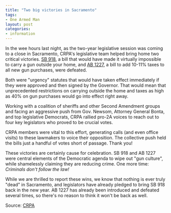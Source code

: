 ```yaml
---
title: "Two big victories in Sacramento"
tags:
- One Armed Man
layout: post
categories:
- information
---
```


In the wee hours last night, as the two-year legislative session was coming to a close in Sacramento, CRPA's legislative team helped bring home two critical victories. [SB 918](https://leginfo.legislature.ca.gov/faces/billNavClient.xhtml?bill_id=202120220SB918), a bill that would have made it virtually impossible to carry a gun outside your home, and [AB 1227](https://leginfo.legislature.ca.gov/faces/billStatusClient.xhtml?bill_id=202120220AB1227), a bill to add 10-11% taxes to all new gun purchases, were defeated.

Both were "urgency" statutes that would have taken effect immediately if they were approved and then signed by the Governor. That would mean that unprecedented restrictions on carrying outside the home and taxes as high as 40% on gun purchases would go into effect right away.

Working with a coalition of sheriffs and other Second Amendment groups and facing an aggressive push from Gov. Newsom, Attorney General Bonta, and top legislative Democrats, CRPA rallied pro-2A voices to reach out to four key legislators who proved to be crucial votes.

CRPA members were vital to this effort, generating calls (and even office visits) to these lawmakers to voice their opposition. The collective push held the bills just a handful of votes short of passage. Thank you!

These victories are certainly cause for celebration. SB 918 and AB 1227 were central elements of the Democratic agenda to wipe out "gun culture", while shamelessly claiming they are reducing crime. One more time: *Criminals don't follow the law!*

While we are thrilled to report these wins, we know that nothing is ever truly "dead" in Sacramento, and legislators have already pledged to bring SB 918 back in the new year. AB 1227 has already been introduced and defeated several times, so there's no reason to think it won't be back as well.

Source: [CRPA](https://crpa.org/news/blogs/two-big-victories-in-sacramento/)